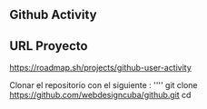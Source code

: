 Github Activity
----------------------

URL Proyecto
------------------
https://roadmap.sh/projects/github-user-activity

Clonar el repositorio con el siguiente :
''''
git clone https://github.com/webdesigncuba/github.git
cd 

